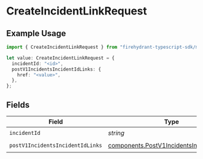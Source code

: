 # CreateIncidentLinkRequest

## Example Usage

```typescript
import { CreateIncidentLinkRequest } from "firehydrant-typescript-sdk/models/operations";

let value: CreateIncidentLinkRequest = {
  incidentId: "<id>",
  postV1IncidentsIncidentIdLinks: {
    href: "<value>",
  },
};
```

## Fields

| Field                                                                                                  | Type                                                                                                   | Required                                                                                               | Description                                                                                            |
| ------------------------------------------------------------------------------------------------------ | ------------------------------------------------------------------------------------------------------ | ------------------------------------------------------------------------------------------------------ | ------------------------------------------------------------------------------------------------------ |
| `incidentId`                                                                                           | *string*                                                                                               | :heavy_check_mark:                                                                                     | N/A                                                                                                    |
| `postV1IncidentsIncidentIdLinks`                                                                       | [components.PostV1IncidentsIncidentIdLinks](../../models/components/postv1incidentsincidentidlinks.md) | :heavy_check_mark:                                                                                     | N/A                                                                                                    |